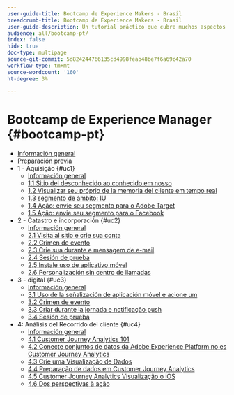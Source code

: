 ```yaml
---
user-guide-title: Bootcamp de Experience Makers - Brasil
breadcrumb-title: Bootcamp de Experience Makers - Brasil
user-guide-description: Un tutorial práctico que cubre muchos aspectos de Adobe Experience Platform.
audience: all/bootcamp-pt/
index: false
hide: true
doc-type: multipage
source-git-commit: 5d824244766135cd4998feab48be7f6a69c42a70
workflow-type: tm+mt
source-wordcount: '160'
ht-degree: 3%

---
```



# Bootcamp de Experience Manager {#bootcamp-pt}

+ [Información general](/help/bootcamp-pt/overview.md)
+ [Preparación previa](/help/bootcamp-pt/prework.md)
+ 1 - Aquisição {#uc1}
   + [Información general](/help/bootcamp-pt/uc/uc1/uc1.md)
   + [1.1 Sitio del desconhecido ao conhecido em nosso](/help/bootcamp-pt/uc/uc1/ex1.md)
   + [1.2 Visualizar seu próprio de la memoria del cliente em tempo real](/help/bootcamp-pt/uc/uc1/ex2.md)
   + [1.3 segmento de ámbito: IU](/help/bootcamp-pt/uc/uc1/ex3.md)
   + [1.4 Ação: envie seu segmento para o Adobe Target](/help/bootcamp-pt/uc/uc1/ex4.md)
   + [1.5 Ação: envie seu segmento para o Facebook](/help/bootcamp-pt/uc/uc1/ex5.md)
+ 2 - Catastro e incorporación {#uc2}
   + [Información general](/help/bootcamp-pt/uc/uc2/uc2.md)
   + [2.1 Visita al sitio e crie sua conta](/help/bootcamp-pt/uc/uc2/ex1.md)
   + [2.2 Crimen de evento](/help/bootcamp-pt/uc/uc2/ex2.md)
   + [2.3 Crie sua durante e mensagem de e-mail](/help/bootcamp-pt/uc/uc2/ex3.md)
   + [2.4 Sesión de prueba](/help/bootcamp-pt/uc/uc2/ex4.md)
   + [2.5 Instale uso de aplicativo móvel](/help/bootcamp-pt/uc/uc2/ex5.md)
   + [2.6 Personalización sin centro de llamadas](/help/bootcamp-pt/uc/uc2/ex6.md)
+ 3 -  digital {#uc3}
   + [Información general](/help/bootcamp-pt/uc/uc3/uc3.md)
   + [3.1 Uso de la señalización de aplicación móvel e acione um](/help/bootcamp-pt/uc/uc3/ex1.md)
   + [3.2 Crimen de evento](/help/bootcamp-pt/uc/uc3/ex2.md)
   + [3.3 Criar durante la jornada e notificação push](/help/bootcamp-pt/uc/uc3/ex3.md)
   + [3.4 Sesión de prueba](/help/bootcamp-pt/uc/uc3/ex4.md)
+ 4: Análisis del Recorrido del cliente {#uc4}
   + [Información general](/help/bootcamp-pt/uc/uc4/uc4.md)
   + [4.1 Customer Journey Analytics 101](/help/bootcamp-pt/uc/uc4/ex1.md)
   + [4.2 Conecte conjuntos de datos da Adobe Experience Platform no es Customer Journey Analytics](/help/bootcamp-pt/uc/uc4/ex2.md)
   + [4.3 Crie uma Visualização de Dados](/help/bootcamp-pt/uc/uc4/ex3.md)
   + [4.4 Preparação de dados em Customer Journey Analytics](/help/bootcamp-pt/uc/uc4/ex4.md)
   + [4.5 Customer Journey Analytics Visualização o iOS](/help/bootcamp-pt/uc/uc4/ex5.md)
   + [4.6 Dos perspectivas à ação](/help/bootcamp-pt/uc/uc4/ex6.md)